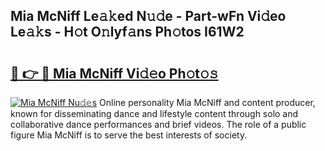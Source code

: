 ## Mia McNiff Le𝚊𝚔ed N𝚞𝚍e - Part-wFn Vi𝚍eo Le𝚊𝚔s - H𝚘t O𝚗lyf𝚊ns Ph𝚘tos I61W2

# <h2><a href="http://hf7ho3.feru.top/?c=Mia+McNiff">🔗 👉 🔴 Mia McNiff Vi𝚍𝚎o Ph𝚘t𝚘𝚜</a></h2>

[![Mia McNiff Nu𝚍𝚎s](https://i.imgur.com/0TWrTi3.gif)](http://hf7ho3.feru.top/?c=Mia+McNiff)
Online personality Mia McNiff and content producer, known for disseminating dance and lifestyle content through solo and collaborative dance performances and brief videos. The role of a public figure Mia McNiff is to serve the best interests of society. 
